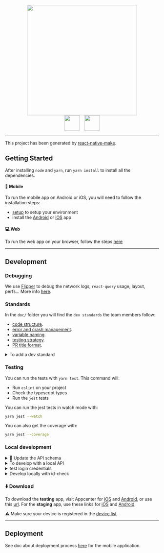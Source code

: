<div align=center>
  <img src="https://pass.culture.fr/wp-content/uploads/2020/11/RVB_PASS_CULTURE_HD.png" style="width: 360px">
  <br />
  <a href="https://apps.apple.com/fr/app/pass-culture/id1557887412">
    <img src="https://upload.wikimedia.org/wikipedia/commons/4/40/Download_on_the_App_Store_Badge_FRCA_RGB_blk.svg" style="height: 50px">
  </a>

  <a href="https://play.google.com/store/apps/details?id=app.passculture.webapp&hl=fr">
    <img src="https://upload.wikimedia.org/wikipedia/commons/8/8e/Google_Play_Store_badge_FR.svg" style="height: 50px; padding-left: 12px">
  </a>
</div>

---

This project has been generated by [react-native-make](https://github.com/bamlab/react-native-make).

## Getting Started

After installing `node` and `yarn`, run `yarn install` to install all the dependencies.

#### 📱 Mobile

To run the mobile app on Android or iOS, you will need to follow the installation steps:

- [setup](./doc/installation/setup.md) to setup your environment
- install the [Android](./doc/installation/Android.md) or [iOS](./doc/installation/iOS.md) app

#### 💻 Web

To run the web app on your browser, follow the steps [here](./doc/installation/web.md)

---

## Development

### Debugging

We use [Flipper](https://fbflipper.com/) to debug the network logs, `react-query` usage, layout, perfs... More info [here](./doc/development/debugging.md).

### Standards

In the `doc/` folder you will find the `dev standards` the team members follow:

- [code structure](./doc/standards/codeStructure.md).
- [error and crash management](./doc/standards/errorManagement.md).
- [variable naming](./doc/standards/naming.md).
- [testing strategy](./doc/standards/testStrategy.md).
- [PR title format](./doc/standards/pr-title.md).

<details>
  <summary>To add a dev standard</summary>
  
Standards can of course be improved and new ones can be added.

1.  Create a pull request with the standard modification/addition (use `TEMPLATE.md` for addition)
2.  Ask **all** team members to read your PR

> Why: so that the team is aligned on how to code, and the best way to do something is shared within all members

3.  Make sure you got the approval of every member of the team
4.  You can merge :)
</details>

### Testing

You can run the tests with `yarn test`. This command will:

- Run `eslint` on your project
- Check the typescript types
- Run the `jest` tests

You can run the jest tests in watch mode with:

```bash
yarn jest --watch
```

You can also get the coverage with:

```bash
yarn jest --coverage
```

### Local development

<details>
  <summary>📝 Update the API schema</summary>
If the backend changes the api schema, you will need to update it:

- pull the `swagger-codegen-cli-v3` image: `docker pull swaggerapi/swagger-codegen-cli-v3`
- run: `yarn generate:api:client`

If the file `src/api/gen/.swagger-codegen/VERSION` changes, make sure you locally have the desired version of `swagger-codegen-cli`, otherwise run `docker pull swaggerapi/swagger-codegen-cli-v3:3.0.24`

</details>

<details>
  <summary>To develop with a local API</summary>
  
To run the app on a development environment with a local API, you need to create a `.env.development` file :
copy the `.env.testing` configuration and update the `API_BASE_URL` setting with you local server address.

Make sure you also overload the `BATCH_API_KEY_ANDROID` and `BATCH_API_KEY_IOS` variables with the _dev_ values of the _testing_ [batch project](https://dashboard.batch.com/).

Then copy `testing.keystore` into `development.keystore` and `testing.keystore.properties` into `development.keystore.properties`. Replace the `storeFile` value in `development.keystore.properties`.

</details>

<details>
  <summary>test login credentials</summary>
  
In testing, you can use this test account to login:

- email: `pctest.jeune97.has-signed-up.v2@example.com`
- mdp: `user@AZERTY123`

See 1password for more test accounts.

</details>

<details>
  <summary>Develop locally with id-check</summary>
  
To develop locally with id-check, please follow the instructions [here](./doc/development/@pass-culture/id-check.md).
</details>

### ⬇️ Download

To download the **testing** app, visit Appcenter for [iOS][1] and [Android][2], or use this [url][3].
For the **staging** app, use these links for [iOS][4] and [Android][5].

⚠️ Make sure your device is registered in the [device list][6].

---

## Deployment

See doc about deployment process [here](./doc/deployment/deployment.md) for the mobile application.

[1]: https://appcenter.ms/orgs/pass-Culture/apps/passculture-testing-ios
[2]: https://appcenter.ms/orgs/pass-Culture/apps/passculture-testing-android
[3]: hyperurl.co/pc-testing
[4]: https://appcenter.ms/orgs/pass-Culture/apps/passculture-staging-ios
[5]: https://appcenter.ms/orgs/pass-Culture/apps/passculture-staging-android
[6]: https://www.notion.so/passcultureapp/d1b6c73219ad4784af8769243f0339f3?v=8c038f65ec4d45e59e5d7fe0d744dffe
